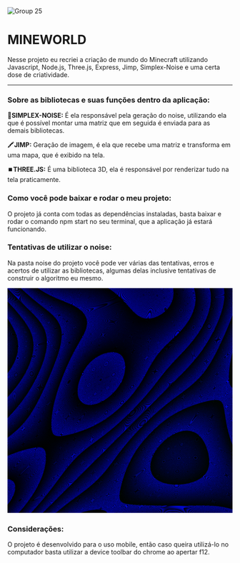 ![Group 25](https://user-images.githubusercontent.com/60229463/233148023-9642cf81-9dab-42e2-98b0-2a931a62de3b.png)
# MINEWORLD
 
Nesse projeto eu recriei a criação de mundo do Minecraft utilizando Javascript, Node.js, Three.js, Express, Jimp, Simplex-Noise e uma certa dose de criatividade.
 
---
 
### Sobre as bibliotecas e suas funções dentro da aplicação:
 
🤢**SIMPLEX-NOISE:** É ela responsável pela geração do noise, utilizando ela que é possível montar uma matriz que em seguida é enviada para as demais bibliotecas.
 
🖍️**JIMP:** Geração de imagem, é ela que recebe uma matriz e transforma em uma mapa, que é exibido na tela.
 
⏹️**THREE.JS:** É uma biblioteca 3D, ela é responsável por renderizar tudo na tela praticamente.
 
### Como você pode baixar e rodar o meu projeto:
 
O projeto já conta com todas as dependências instaladas, basta baixar e rodar o comando npm start no seu terminal, que a aplicação já estará funcionando.
 
### Tentativas de utilizar o noise:
 
Na pasta noise do projeto você pode ver várias das tentativas, erros e acertos de utilizar as bibliotecas, algumas delas inclusive tentativas de construir o algoritmo eu mesmo.
 
![15990asset.jpg](assets/15990asset.jpg)
 
### Considerações:
 
O projeto é desenvolvido para o uso mobile, então caso queira utilizá-lo no computador basta utilizar a device toolbar do chrome ao apertar f12.
